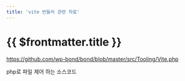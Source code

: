 ```yaml
---
title: 'vite 번들러 관련 자료'
---
```


# {{ $frontmatter.title }}


https://github.com/wp-bond/bond/blob/master/src/Tooling/Vite.php


php로 파일 제어 하는 소스코드